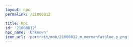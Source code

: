 ```yaml
---
layout: npc
permalink: /21000812

title: Npc
id: '21000812'
npc_name: 'Unknown'
icon_url: 'portrait/mob/21000812_m_mermanfatblue_p.png'
---
```

